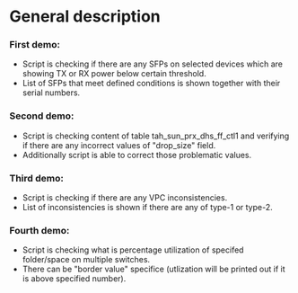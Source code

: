 # General description


### First demo: 
+ Script is checking if there are any SFPs on selected devices which are showing TX or RX power below certain threshold.
+ List of SFPs that meet defined conditions is shown together with their serial numbers. 
### Second demo:
+ Script is checking content of table tah_sun_prx_dhs_ff_ctl1 and verifying if there are any incorrect values of "drop_size" field.
+ Additionally script is able to correct those problematic values.

### Third demo:
+ Script is checking if there are any VPC inconsistencies.
+ List of inconsistencies is shown if there are any of type-1 or type-2.

### Fourth demo:
+ Script is checking what is percentage utilization of specifed folder/space on multiple switches.
+ There can be "border value" specifice (utlization will be printed out if it is above specified number).
